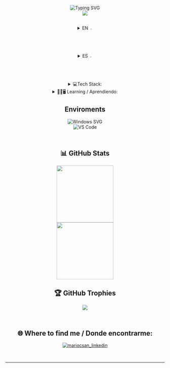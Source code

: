 <p align="center">
     <img src="https://readme-typing-svg.demolab.com?font=Fira+Code&duration=3500&pause=30&center=true&vCenter=true&multiline=true&repeat=false&random=false&width=435&height=150&lines=Mario+Canales;Fullstack+developer;+.NET+%7C+Azure+%7C+React+%7C+Angular" alt="Typing SVG" />
    <br/>
      <img src="https://github-readme-stats.vercel.app/api?username=MariocSan&theme=tokyonight&hide_border=false&include_all_commits=true&count_private=true">
</p>
<br>

<details align="center">
  <summary>EN <img src="https://github.com/MarioCSan/MarioCSan/assets/40211718/3f8f179a-b722-43ee-80f9-268b72693888" width="2%"/>
</summary>

### 💡 You can also watch it through npx! Run `npx mariocsan` on your terminal to see it.
***note:*** You must have node installed
     
## 💫 About me:

✨ .NET Developer with experience turning ideas into exceptional experiences. Specialized in technologies such as Azure, React, Angular, and databases like SQL Server, Postgres, and MongoDB.

🚀 Passionate about crafting innovative solutions that blend technology and user experience. As Elon Musk says, "When something is important enough, you do it even if the odds are not in your favor."

🚄 My focus revolves around technical excellence and creativity to deliver products that not only meet needs but also inspire.

Let's connect and explore the realm of technological possibilities!

</details>

<details align="center">
  <summary>ES <img src="https://github.com/MarioCSan/MarioCSan/assets/40211718/e0ec4111-06ac-4c02-991b-291933faa474" width="2%"/>
</summary>

## 💫 Sobre mí:
✨ Desarrollador .NET con experiencia en transformar ideas en experiencias excepcionales. Especializado en tecnologías como Azure, React, Angular y bases de datos SQL Server, Postgres y MongoDB.

🚀 Apasionado por la creación de soluciones innovadoras que fusionan tecnología y experiencia del usuario. Como dice Elon Musk, "cuando algo es lo suficientemente importante, lo haces incluso si las probabilidades no están a tu favor".

💡 Mi enfoque se centra en la excelencia técnica y la creatividad para ofrecer productos que no solo satisfacen las necesidades, sino que también inspiran.

¡Conéctemos para explorar el mundo de las posibilidades tecnológicas!

</details>
<details align="center">
  <summary>
       💻Tech Stack:
</summary>
     <img src="https://img.shields.io/badge/c%23-%23239120.svg?style=for-the-badge&logo=c-sharp&logoColor=white" alt="C#"/>
     <img src="https://img.shields.io/badge/.NET-5C2D91?style=for-the-badge&logo=.net&logoColor=white" alt=".NET"/> 
     <br>
     <img src="https://img.shields.io/badge/react-%2320232a.svg?style=for-the-badge&logo=react&logoColor=%2361DAFB"/>
     <img src="https://img.shields.io/badge/angular-%23DD0031.svg?style=for-the-badge&logo=angular&logoColor=white" alt="Angular"/>
     <img src="https://img.shields.io/badge/javascript-%23323330.svg?style=for-the-badge&logo=javascript&logoColor=%23F7DF1E" alt="JavaScript"/>
     <img src="https://img.shields.io/badge/html5-%23E34F26.svg?style=for-the-badge&logo=html5&logoColor=white" alt="HTML5"/>
     <img src="https://img.shields.io/badge/css3-%231572B6.svg?style=for-the-badge&logo=css3&logoColor=white" alt="CSS3"/>
     <img src="https://img.shields.io/badge/bootstrap-%23563D7C.svg?style=for-the-badge&logo=bootstrap&logoColor=white" alt="Bootstrap"/> 
     <br>
     <img src="https://img.shields.io/badge/azure-%230072C6.svg?style=for-the-badge&logo=azure-devops&logoColor=white" alt="Azure"/>
     <img src="https://img.shields.io/badge/netlify-%23000000.svg?style=for-the-badge&logo=netlify&logoColor=#00C7B7" alt="Netlify"/> 
     <img src="https://img.shields.io/badge/NPM-%23000000.svg?style=for-the-badge&logo=npm&logoColor=white" alt="NPM"/> 
     <br>
     <img src="https://img.shields.io/badge/Microsoft%20SQL%20Sever-CC2927?style=for-the-badge&logo=microsoft%20sql%20server&logoColor=white" alt="Microsoft SQL Server"/>
     <img src="https://img.shields.io/badge/mysql-%2300f.svg?style=for-the-badge&logo=mysql&logoColor=white" alt="MySQL"/>
     <img src="https://img.shields.io/badge/postgres-%23316192.svg?style=for-the-badge&logo=postgresql&logoColor=white" alt="Postgres"/> 
     <img src="https://img.shields.io/badge/MongoDB-%234ea94b.svg?style=for-the-badge&logo=mongodb&logoColor=white" alt="MongoDB"/>
     <br>
     <img src="https://img.shields.io/badge/docker-%230db7ed.svg?style=for-the-badge&logo=docker&logoColor=white" alt="Docker"/>
     <img src="https://img.shields.io/badge/-Swagger-%23Clojure?style=for-the-badge&logo=swagger&logoColor=white" alt="Swagger"/>
</details>

<details align="center">
   <summary>
        👨‍🎓🖥️ Learning / Aprendiendo:
   </summary>

<!--![Redis](https://img.shields.io/badge/Redis-DC382D?style=for-the-badge&logo=redis&logoColor=white)
![RabbitMQ](https://img.shields.io/badge/Rabbitmq-FF6600?style=for-the-badge&logo=rabbitmq&logoColor=white)
![Apache Kafka](https://img.shields.io/badge/Apache%20Kafka-000?style=for-the-badge&logo=apachekafka) -->
![python](https://img.shields.io/badge/Python-14354C?style=for-the-badge&logo=python&logoColor=white)
![C](https://img.shields.io/badge/C-00599C?style=for-the-badge&logo=c&logoColor=white)
![CS50 on EDx](https://img.shields.io/badge/Edx-193A3E?style=for-the-badge&logo=edx&logoColor=white)

<!--![AZUREDEVOPS](https://img.shields.io/badge/azuredevops-0078D7.svg?style=for-the-badge&logo=azuredevops&logoColor=white&color=%230078D7) -->
</details>

<h2 align="center"> Enviroments </h2>

<p align="center">
     <img src="https://img.shields.io/badge/Windows%2011-0078D6?style=for-the-badge&logo=windows&logoColor=white" alt="Windows SVG" />
    <br/>
      <img src="https://img.shields.io/badge/Visual%20Studio%20Code-0078d7.svg?style=for-the-badge&logo=visual-studio-code&logoColor=white" alt="VS Code">
</p>


<!--![TypeScript](https://img.shields.io/badge/typescript-%23007ACC.svg?style=for-the-badge&logo=typescript&logoColor=white) --><br/>

<h2 align="center"> 📊 GitHub Stats </h2>
<p align="center">  
  <img height=180 align="center" src="https://github-readme-streak-stats.herokuapp.com/?user=MariocSan&theme=tokyonight&hide_border=false" />
     <br>
  <img height=180 align="center" src="https://github-readme-stats.vercel.app/api/top-langs/?username=MariocSan&theme=tokyonight&hide_border=false&include_all_commits=true&count_private=false&layout=compact" />
</p>

<h2 align="center"> 🏆 GitHub Trophies </h2>
<p align="center">  
  <img src="https://stats.dooboo.io/api/github-trophies?login=marioCSan"/>
</p>
<br>

<h2 align="center"> 🌐 Where to find me / Donde encontrarme: </h2>
<p align="center">
  <a href="https://www.linkedin.com/in/mariocanalessanchez/" target="blank"><img align="center" src="https://img.shields.io/badge/-LinkedIn-039BE5?style=for-the-badge&logo=Linkedin&logoColor=white&link=https://www.linkedin.com/in/mariocanalessanchez/" alt="mariocsan_linkedin"/></a>
</p>
<br>

-----

<p align="center">
  <img align="center" src="https://visitcount.itsvg.in/api?id=MariocSan&icon=7&color=6" target="blank/>
</p>
------


<!-- Proudly created with GPRM ( https://gprm.itsvg.in ) 
  [![](https://visitcount.itsvg.in/api?id=MariocSan&icon=7&color=6)](https://visitcount.itsvg.in)
  
